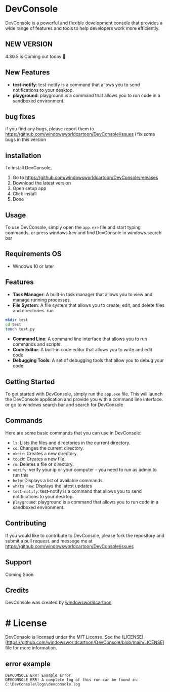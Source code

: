 # DevConsole

DevConsole is a powerful and flexible development console that provides a wide range of features and tools to help developers work more efficiently.


## NEW VERSION
4.30.5 is Coming out today 🎉

## New Features
* **test-notify**: test-notify is a command that allows you to send notifications to your desktop.
* **playground**: playground is a command that allows you to run code in a sandboxed environment.


## bug fixes
if you find any bugs, please report them to https://github.com/windowsworldcartoon/DevConsole/issues
i fix some bugs in this version

## installation

To install DevConsole, 
1. Go to https://github.com/windowsworldcartoon/DevConsole/releases
2. Download the latest version
3. Open setup app
4. Click install
5. Done 

## Usage
To use DevConsole, simply open the `app.exe` file and start typing commands.
or press windows key and find DevConsole in windows search bar

## Requirements OS
* Windows 10 or later



## Features

* **Task Manager**: A built-in task manager that allows you to view and manage running processes.
* **File System**: A file system that allows you to create, edit, and delete files and directories.
run 
```Bash
mkdir test
cd test
touch test.py
```

* **Command Line**: A command line interface that allows you to run commands and scripts.
* **Code Editor**: A built-in code editor that allows you to write and edit code.
* **Debugging Tools**: A set of debugging tools that allow you to debug your code.

## Getting Started

To get started with DevConsole, simply run the `app.exe` file. This will launch the DevConsole application and provide you with a command line interface.
or go to windows search bar and search for DevConsole

## Commands

Here are some basic commands that you can use in DevConsole:

* `ls`: Lists the files and directories in the current directory.
* `cd`: Changes the current directory.
* `mkdir`: Creates a new directory.
* `touch`: Creates a new file.
* `rm`: Deletes a file or directory.
* `verify`: verify your ip or your computer - you need to run as admin to run this
* `help`: Displays a list of available commands.
* `whats new`: Displays the latest updates
* `test-notify`: test-notify is a command that allows you to send notifications to your desktop.
* `playground`: playground is a command that allows you to run code in a sandboxed environment.


## Contributing

If you would like to contribute to DevConsole, please fork the repository and submit a pull request. and messege me at https://github.com/windowsworldcartoon/DevConsole/issues

## Support
Coming Soon

## Credits
DevConsole was created by [windowsworldcartoon](https://github.com/windowsworldcartoon).


#  # License

DevConsole is licensed under the MIT License. See the (LICENSE)[https://github.com/windowsworldcartoon/DevConsole/blob/main/LICENSE] file for more information.


## error example
```
DEVCONSOLE ERR! Example Error
DEVCONSOLE ERR! A complete log of this run can be found in: C:\DevConsole\logs\devconsole.log
```

